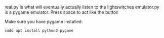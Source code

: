 real.py is what will eventually actually listen to the lightswitches
emulator.py is a pygame emulator. Press space to act like the button

Make sure you have pygame installed:

```
sudo apt install python3-pygame
```